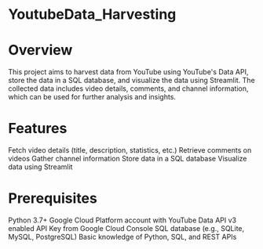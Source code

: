 # YoutubeData_Harvesting

# Overview
This project aims to harvest data from YouTube using YouTube's Data API, store the data in a SQL database, and visualize the data using Streamlit. The collected data includes video details, comments, and channel information, which can be used for further analysis and insights.

# Features
Fetch video details (title, description, statistics, etc.)
Retrieve comments on videos
Gather channel information
Store data in a SQL database
Visualize data using Streamlit
# Prerequisites
Python 3.7+
Google Cloud Platform account with YouTube Data API v3 enabled
API Key from Google Cloud Console
SQL database (e.g., SQLite, MySQL, PostgreSQL)
Basic knowledge of Python, SQL, and REST APIs
